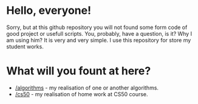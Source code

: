 # Hello, everyone!
Sorry, but at this github repository you will not found some form code of good project or usefull scripts. You, probably, have a question, is it? Why I am using him? It is very and very simple. I use this repository for store my student works.

# What will you fount at here?
* [/algorithms](https://github.com/Foxfale/Student-Works/tree/master/Algorithms) - my realisation of one or another algorithms.
* [/cs50](https://github.com/Foxfale/Student-Works/tree/master/CS50) - my realisation of home work at CS50 course.
